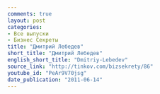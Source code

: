 ```yaml
---
comments: true
layout: post
categories:
- Все выпуски
- Бизнес Секреты
title: "Дмитрий Лебедев"
short_title: "Дмитрий Лебедев"
english_short_title: "Dmitriy-Lebedev"
source_link: "http://tinkov.com/bizsekrety/86"
youtube_id: "PeAr9V70jsg"
date_publication: "2011-06-14"
---
```


